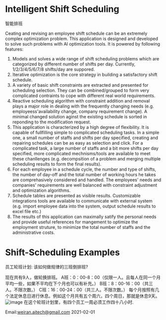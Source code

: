 
# Intelligent Shift Scheduling 
智能排班

Ceating and revising an employee shift schedule can be an extremely complex optimization problem. This application is designed and developed to solve such problems with AI optimization tools. It is powered by following features:
1. Models and solves a wide range of shift scheduling problems which are categorized by different number of shifts per day. Currently,  1/2/3/4/5/6/7/8 shifts/day are suppored.
2. Iterative optimization is the core strategy in building a satisfactory shift schedule. 
3. A variety of basic shift constraints are extracted and presented for scheduling selection. They can be combined/grouped to form very complicated contraints to cope with different real world requirements. 
4. Reactive scheduling algorithm with constraint addition and removal plays a major role in dealing with the frequently changing needs (e.g. employeess'availability change, company requirement change). A minimal changed solution aginst the existing schedule is sorted in reponding to the modification request.
5. This application is characterized by a high degree of flexibility. It is capable of fullfilling simple to complicated scheduling tasks. In a simple one, a small number of staffs and shifts per day specified, creating and repairing schedules can be as easy as selection and click. For a complicated task,  a large number of staffs and a bit more shifts per day specified, more complicated mechnisms/tools are available to meet these chanllenges (e.g. decompsition of a problem and merging multiple scheduling results to form the final results).
6. For each employee in a schedule cycle, the number and type of shifts, the number of day-off and the total number of working hours he takes are comprehasively considered and handled. The employees' needs and companies' requirements are well balanced with constraint adjustment and optimization algorithms.
7. Schedule tables are presented as visible results. Customizable integrations tools are available to communicate with external system (e.g. import employee data into the system, output schedule results to excel file etc.)
8. The results of this application can maximally satify the personal needs and provide useful references for mangement to optimize the employment struture, to minimize the total number of staffs and the administrative costs.

# Shift-Scheduling Examples
员工轮班计划: 该如何做规律的三班倒排班?

现在共有9人，做轮换排班。
A班：0：00-8：00（仅限一人。且每人在同一个月平均一些，如果不平均在下个月也可以有补充。）
B班：8：00-16：00（共三人。不限次数。）
C班：16：00-24：00（共三人。不限次数。）
每个月按照有几个法定休息日进行休息。例如这个月共有五个周六，四个周日，那就是休息9天。
![image](https://user-images.githubusercontent.com/84350533/119012794-a5a1a800-b996-11eb-8254-cbe54cebc874.png)
在这个轮班计划里，有四个员工一周必须工作四十八小时.

Email:weiran.aitech@gmail.com 2021-02-01
